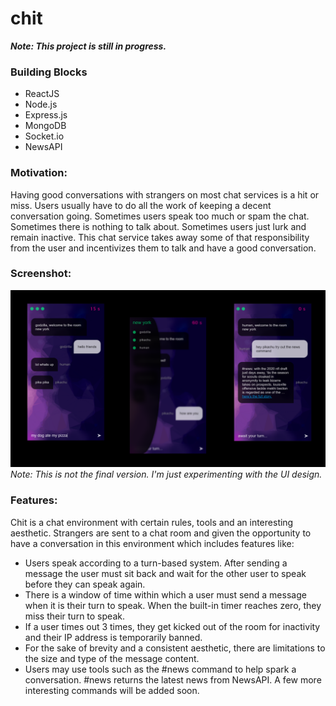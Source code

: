 # chit

**_Note: This project is still in progress._**

### Building Blocks

- ReactJS
- Node.js
- Express.js
- MongoDB
- Socket.io
- NewsAPI

### Motivation:

Having good conversations with strangers on most chat services is a hit or miss. Users usually have to do all the work of keeping a decent conversation going. Sometimes users speak too much or spam the chat. Sometimes there is nothing to talk about. Sometimes users just lurk and remain inactive. This chat service takes away some of that responsibility from the user and incentivizes them to talk and have a good conversation.

### Screenshot:

![](chit-updated.png)
_Note: This is not the final version. I'm just experimenting with the UI design._

### Features:

Chit is a chat environment with certain rules, tools and an interesting aesthetic. Strangers are sent to a chat room and given the opportunity to have a conversation in this environment which includes features like:

- Users speak according to a turn-based system. After sending a message the user must sit back and wait for the other user to speak before they can speak again.
- There is a window of time within which a user must send a message when it is their turn to speak. When the built-in timer reaches zero, they miss their turn to speak.
- If a user times out 3 times, they get kicked out of the room for inactivity and their IP address is temporarily banned.
- For the sake of brevity and a consistent aesthetic, there are limitations to the size and type of the message content.
- Users may use tools such as the #news command to help spark a conversation. #news returns the latest news from NewsAPI. A few more interesting commands will be added soon.
